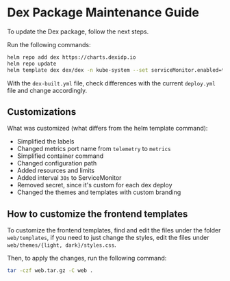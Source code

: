 # Dex Package Maintenance Guide

To update the Dex package, follow the next steps.

Run the following commands:

```bash
helm repo add dex https://charts.dexidp.io
helm repo update
helm template dex dex/dex -n kube-system --set serviceMonitor.enabled=true > dex-built.yml
```

With the `dex-built.yml` file, check differences with the current `deploy.yml` file and change accordingly.

## Customizations

What was customized (what differs from the helm template command):

- Simplified the labels
- Changed metrics port name from `telemetry` to `metrics`
- Simplified container command
- Changed configuration path
- Added resources and limits
- Added interval `30s` to ServiceMonitor
- Removed secret, since it's custom for each dex deploy
- Changed the themes and templates with custom branding

## How to customize the frontend templates

To customize the frontend templates, find and edit the files under the folder `web/templates`, if you need to just change the styles, edit the files under `web/themes/{light, dark}/styles.css`.

Then, to apply the changes, run the following command:

```bash
tar -czf web.tar.gz -C web .
```

